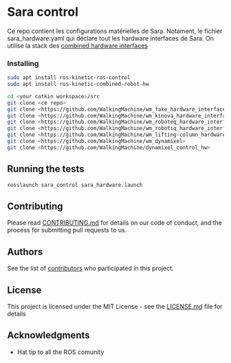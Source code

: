# Sara control
Ce repo contient les configurations matérielles de Sara.
Notament, le fichier sara_hardware.yaml qui déclare tout les hardware interfaces de Sara.
On utilise la stack des [combined hardware interfaces](https://wiki.ros.org/combined_robot_hw?distro=kinetic)

### Installing
```bash
sudo apt install ros-kinetic-ros-control
sudo apt install ros-kinetic-combined-robot-hw

cd <your catkin workspace>/src
git clone <ce repo>
git clone <https://github.com/WalkingMachine/wm_fake_hardware_interface>
git clone <https://github.com/WalkingMachine/wm_kinova_hardware_interface>
git clone <https://github.com/WalkingMachine/wm_roboteq_hardware_interface>
git clone <https://github.com/WalkingMachine/wm_robotiq_hardware_interface>
git clone <https://github.com/WalkingMachine/wm_lifting-column_hardware_interface>
git clone <https://github.com/WalkingMachine/wm_dynamixel>
git clone <https://github.com/WalkingMachine/dynamixel_control_hw>
```

## Running the tests
```bash
rosslaunch sara_control sara_hardware.launch
```

## Contributing

Please read [CONTRIBUTING.md](https://gist.github.com/JeffCousineau/5ddad03418b09750e2a4afcb198b50e1) for details on our code of conduct, and the process for submitting pull requests to us.

## Authors

See the list of [contributors](https://github.com/walkingmachine/sara_control/contributors) who participated in this project.

## License

This project is licensed under the MIT License - see the [LICENSE.md](LICENSE.md) file for details

## Acknowledgments

* Hat tip to all the ROS comunity
